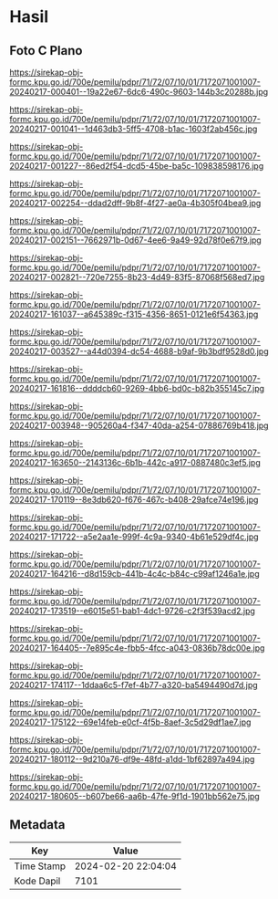 # Hasil

## Foto C Plano

https://sirekap-obj-formc.kpu.go.id/700e/pemilu/pdpr/71/72/07/10/01/7172071001007-20240217-000401--19a22e67-6dc6-490c-9603-144b3c20288b.jpg

https://sirekap-obj-formc.kpu.go.id/700e/pemilu/pdpr/71/72/07/10/01/7172071001007-20240217-001041--1d463db3-5ff5-4708-b1ac-1603f2ab456c.jpg

https://sirekap-obj-formc.kpu.go.id/700e/pemilu/pdpr/71/72/07/10/01/7172071001007-20240217-001227--86ed2f54-dcd5-45be-ba5c-109838598176.jpg

https://sirekap-obj-formc.kpu.go.id/700e/pemilu/pdpr/71/72/07/10/01/7172071001007-20240217-002254--ddad2dff-9b8f-4f27-ae0a-4b305f04bea9.jpg

https://sirekap-obj-formc.kpu.go.id/700e/pemilu/pdpr/71/72/07/10/01/7172071001007-20240217-002151--7662971b-0d67-4ee6-9a49-92d78f0e67f9.jpg

https://sirekap-obj-formc.kpu.go.id/700e/pemilu/pdpr/71/72/07/10/01/7172071001007-20240217-002821--720e7255-8b23-4d49-83f5-87068f568ed7.jpg

https://sirekap-obj-formc.kpu.go.id/700e/pemilu/pdpr/71/72/07/10/01/7172071001007-20240217-161037--a645389c-f315-4356-8651-0121e6f54363.jpg

https://sirekap-obj-formc.kpu.go.id/700e/pemilu/pdpr/71/72/07/10/01/7172071001007-20240217-003527--a44d0394-dc54-4688-b9af-9b3bdf9528d0.jpg

https://sirekap-obj-formc.kpu.go.id/700e/pemilu/pdpr/71/72/07/10/01/7172071001007-20240217-161816--ddddcb60-9269-4bb6-bd0c-b82b355145c7.jpg

https://sirekap-obj-formc.kpu.go.id/700e/pemilu/pdpr/71/72/07/10/01/7172071001007-20240217-003948--905260a4-f347-40da-a254-07886769b418.jpg

https://sirekap-obj-formc.kpu.go.id/700e/pemilu/pdpr/71/72/07/10/01/7172071001007-20240217-163650--2143136c-6b1b-442c-a917-0887480c3ef5.jpg

https://sirekap-obj-formc.kpu.go.id/700e/pemilu/pdpr/71/72/07/10/01/7172071001007-20240217-170119--8e3db620-f676-467c-b408-29afce74e196.jpg

https://sirekap-obj-formc.kpu.go.id/700e/pemilu/pdpr/71/72/07/10/01/7172071001007-20240217-171722--a5e2aa1e-999f-4c9a-9340-4b61e529df4c.jpg

https://sirekap-obj-formc.kpu.go.id/700e/pemilu/pdpr/71/72/07/10/01/7172071001007-20240217-164216--d8d159cb-441b-4c4c-b84c-c99af1246a1e.jpg

https://sirekap-obj-formc.kpu.go.id/700e/pemilu/pdpr/71/72/07/10/01/7172071001007-20240217-173519--e6015e51-bab1-4dc1-9726-c2f3f539acd2.jpg

https://sirekap-obj-formc.kpu.go.id/700e/pemilu/pdpr/71/72/07/10/01/7172071001007-20240217-164405--7e895c4e-fbb5-4fcc-a043-0836b78dc00e.jpg

https://sirekap-obj-formc.kpu.go.id/700e/pemilu/pdpr/71/72/07/10/01/7172071001007-20240217-174117--1ddaa6c5-f7ef-4b77-a320-ba5494490d7d.jpg

https://sirekap-obj-formc.kpu.go.id/700e/pemilu/pdpr/71/72/07/10/01/7172071001007-20240217-175122--69e14feb-e0cf-4f5b-8aef-3c5d29df1ae7.jpg

https://sirekap-obj-formc.kpu.go.id/700e/pemilu/pdpr/71/72/07/10/01/7172071001007-20240217-180112--9d210a76-df9e-48fd-a1dd-1bf62897a494.jpg

https://sirekap-obj-formc.kpu.go.id/700e/pemilu/pdpr/71/72/07/10/01/7172071001007-20240217-180605--b607be66-aa6b-47fe-9f1d-1901bb562e75.jpg


## Metadata

| Key        | Value               |
| ---------- | ------------------- |
| Time Stamp | 2024-02-20 22:04:04 |
| Kode Dapil | 7101                |



